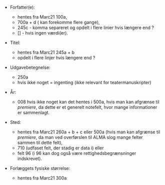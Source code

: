 * Forfatter(e): 
  * hentes fra Marc21 100a, 
  * 700a + d ( kan forekomme flere gange), 
  * 245c - komma separeret og opdelt i flere linier hvis længere end ? 
  * [] - hvis ingen værdi(er).

* Titel:
  * hentes fra Marc21 245a + b  
  * opdelt i flere linjer hvis længere end ?

* Udgavebetegnelse:
  * 250a 
  * hvis ikke noget = ingenting (ikke relevant for teatermanuskripter)

* År: 
  * 008 hvis ikke noget kan det hentes i 500a, hvis man kan afgrænse til *premiere*, da dette er et generelt notefelt, hvor mange informationer er sammenlagt.

* Sted:
  * hentes fra Marc21 260a + b + c eller 500a (hvis man kan afgrænse til *premiere*, da man ved overførslen til ALMA slog mange felter sammen til dette felt),
  * 710 (udfaset felt, der stadig er data i) eller 
  * felt 96 (i 96 kan dog også være rettighedsbegrænsninger indskrevet).

* Forlæggets fysiske størrelse: 
  * hentes fra Marc21 300a

